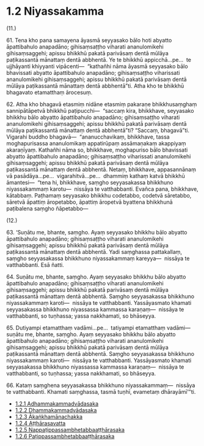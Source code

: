 

# 1.2 Niyassakamma



(11.)

61\. Tena kho pana samayena āyasmā seyyasako bālo hoti abyatto āpattibahulo anapadāno; gihisaṃsaṭṭho viharati ananulomikehi gihisaṃsaggehi; apissu bhikkhū pakatā parivāsaṃ dentā mūlāya paṭikassantā mānattaṃ dentā abbhentā. Ye te bhikkhū appicchā…pe…  te ujjhāyanti khiyyanti vipācenti—  “kathañhi nāma āyasmā seyyasako bālo bhavissati abyatto āpattibahulo anapadāno; gihisaṃsaṭṭho viharissati ananulomikehi gihisaṃsaggehi; apissu bhikkhū pakatā parivāsaṃ dentā mūlāya paṭikassantā mānattaṃ dentā abbhentā”ti. Atha kho te bhikkhū bhagavato etamatthaṃ ārocesuṃ.



62\. Atha kho bhagavā etasmiṃ nidāne etasmiṃ pakaraṇe bhikkhusaṃghaṃ sannipātāpetvā bhikkhū paṭipucchi—  “saccaṃ kira, bhikkhave, seyyasako bhikkhu bālo abyatto āpattibahulo anapadāno; gihisaṃsaṭṭho viharati ananulomikehi gihisaṃsaggehi; apissu bhikkhū pakatā parivāsaṃ dentā mūlāya paṭikassantā mānattaṃ dentā abbhentā”ti? “Saccaṃ, bhagavā”ti. Vigarahi buddho bhagavā—  “ananucchavikaṃ, bhikkhave, tassa moghapurisassa ananulomikaṃ appatirūpaṃ assāmaṇakaṃ akappiyaṃ akaraṇīyaṃ. Kathañhi nāma so, bhikkhave, moghapuriso bālo bhavissati abyatto āpattibahulo anapadāno; gihisaṃsaṭṭho viharissati ananulomikehi gihisaṃsaggehi; apissu bhikkhū pakatā parivāsaṃ dentā mūlāya paṭikassantā mānattaṃ dentā abbhentā. Netaṃ, bhikkhave, appasannānaṃ vā pasādāya…pe…  vigarahitvā…pe…  dhammiṃ kathaṃ katvā bhikkhū āmantesi—  “tena hi, bhikkhave, saṃgho seyyasakassa bhikkhuno niyassakammaṃ karotu—  nissāya te vatthabbanti. Evañca pana, bhikkhave, kātabbaṃ. Paṭhamaṃ seyyasako bhikkhu codetabbo, codetvā sāretabbo, sāretvā āpattiṃ āropetabbo, āpattiṃ āropetvā byattena bhikkhunā paṭibalena saṃgho ñāpetabbo—



(12.)

63\. ‘Suṇātu me, bhante, saṃgho. Ayaṃ seyyasako bhikkhu bālo abyatto āpattibahulo anapadāno; gihisaṃsaṭṭho viharati ananulomikehi gihisaṃsaggehi; apissu bhikkhū pakatā parivāsaṃ dentā mūlāya paṭikassantā mānattaṃ dentā abbhentā. Yadi saṃghassa pattakallaṃ, saṃgho seyyasakassa bhikkhuno niyassakammaṃ kareyya—  nissāya te vatthabbanti. Esā ñatti.



64\. Suṇātu me, bhante, saṃgho. Ayaṃ seyyasako bhikkhu bālo abyatto āpattibahulo anapadāno; gihisaṃsaṭṭho viharati ananulomikehi gihisaṃsaggehi; apissu bhikkhū pakatā parivāsaṃ dentā mūlāya paṭikassantā mānattaṃ dentā abbhentā. Saṃgho seyyasakassa bhikkhuno niyassakammaṃ karoti—  nissāya te vatthabbanti. Yassāyasmato khamati seyyasakassa bhikkhuno niyassassa kammassa karaṇaṃ—  nissāya te vatthabbanti, so tuṇhassa; yassa nakkhamati, so bhāseyya.



65\. Dutiyampi etamatthaṃ vadāmi…pe…  tatiyampi etamatthaṃ vadāmi—  suṇātu me, bhante, saṃgho. Ayaṃ seyyasako bhikkhu bālo abyatto āpattibahulo anapadāno; gihisaṃsaṭṭho viharati ananulomikehi gihisaṃsaggehi; apissu bhikkhū pakatā parivāsaṃ dentā mūlāya paṭikassantā mānattaṃ dentā abbhentā. Saṃgho seyyasakassa bhikkhuno niyassakammaṃ karoti—  nissāya te vatthabbanti. Yassāyasmato khamati seyyasakassa bhikkhuno niyassassa kammassa karaṇaṃ—  nissāya te vatthabbanti, so tuṇhassa; yassa nakkhamati, so bhāseyya.



66\. Kataṃ saṃghena seyyasakassa bhikkhuno niyassakammaṃ—  nissāya te vatthabbanti. Khamati saṃghassa, tasmā tuṇhī, evametaṃ dhārayāmī’”ti.

* [1.2.1 Adhammakammadvādasaka](1.2/1.2.1.md)
* [1.2.2 Dhammakammadvādasaka](1.2/1.2.2.md)
* [1.2.3 Ākaṅkhamānachakka](1.2/1.2.3.md)
* [1.2.4 Aṭṭhārasavatta](1.2/1.2.4.md)
* [1.2.5 Nappaṭippassambhetabbaaṭṭhārasaka](1.2/1.2.5.md)
* [1.2.6 Paṭippassambhetabbaaṭṭhārasaka](1.2/1.2.6.md)



